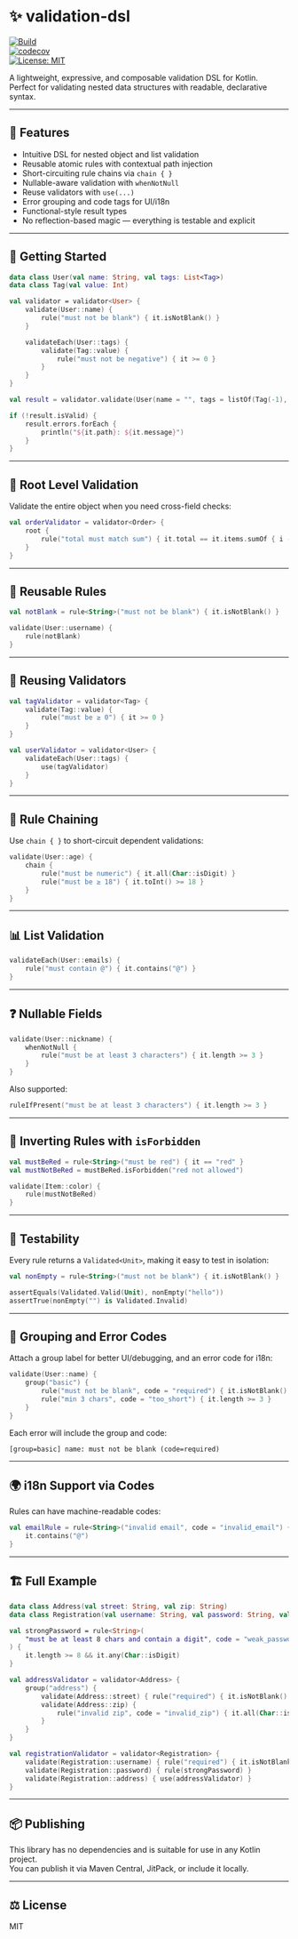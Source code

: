 # ✨ validation-dsl

[![Build](https://github.com/ericTsiliacos/validation-dsl/actions/workflows/ci.yml/badge.svg)](https://github.com/ericTsiliacos/validation-dsl/actions)  
[![codecov](https://codecov.io/gh/ericTsiliacos/validation-dsl/branch/main/graph/badge.svg)](https://codecov.io/gh/ericTsiliacos/validation-dsl)  
[![License: MIT](https://img.shields.io/badge/License-MIT-yellow.svg)](LICENSE)

A lightweight, expressive, and composable validation DSL for Kotlin.  
Perfect for validating nested data structures with readable, declarative syntax.

---

## 🌟 Features

- Intuitive DSL for nested object and list validation
- Reusable atomic rules with contextual path injection
- Short-circuiting rule chains via `chain { }`
- Nullable-aware validation with `whenNotNull`
- Reuse validators with `use(...)`
- Error grouping and code tags for UI/i18n
- Functional-style result types
- No reflection-based magic — everything is testable and explicit

---

## 🚀 Getting Started

```kotlin
data class User(val name: String, val tags: List<Tag>)
data class Tag(val value: Int)

val validator = validator<User> {
    validate(User::name) {
        rule("must not be blank") { it.isNotBlank() }
    }

    validateEach(User::tags) {
        validate(Tag::value) {
            rule("must not be negative") { it >= 0 }
        }
    }
}

val result = validator.validate(User(name = "", tags = listOf(Tag(-1), Tag(-1))))

if (!result.isValid) {
    result.errors.forEach {
        println("${it.path}: ${it.message}")
    }
}
```

---

## 🌱 Root Level Validation

Validate the entire object when you need cross-field checks:

```kotlin
val orderValidator = validator<Order> {
    root {
        rule("total must match sum") { it.total == it.items.sumOf { i -> i.price } }
    }
}
```

---

## 🧱 Reusable Rules

```kotlin
val notBlank = rule<String>("must not be blank") { it.isNotBlank() }

validate(User::username) {
    rule(notBlank)
}
```

---

## 🔁 Reusing Validators

```kotlin
val tagValidator = validator<Tag> {
    validate(Tag::value) {
        rule("must be ≥ 0") { it >= 0 }
    }
}

val userValidator = validator<User> {
    validateEach(User::tags) {
        use(tagValidator)
    }
}
```

---

## 🧠 Rule Chaining

Use `chain { }` to short-circuit dependent validations:

```kotlin
validate(User::age) {
    chain {
        rule("must be numeric") { it.all(Char::isDigit) }
        rule("must be ≥ 18") { it.toInt() >= 18 }
    }
}
```

---

## 📊 List Validation

```kotlin
validateEach(User::emails) {
    rule("must contain @") { it.contains("@") }
}
```

---

## ❓ Nullable Fields

```kotlin
validate(User::nickname) {
    whenNotNull {
        rule("must be at least 3 characters") { it.length >= 3 }
    }
}
```

Also supported:

```kotlin
ruleIfPresent("must be at least 3 characters") { it.length >= 3 }
```

---

## 🚫 Inverting Rules with `isForbidden`

```kotlin
val mustBeRed = rule<String>("must be red") { it == "red" }
val mustNotBeRed = mustBeRed.isForbidden("red not allowed")

validate(Item::color) {
    rule(mustNotBeRed)
}
```

---

## 🧪 Testability

Every rule returns a `Validated<Unit>`, making it easy to test in isolation:

```kotlin
val nonEmpty = rule<String>("must not be blank") { it.isNotBlank() }

assertEquals(Validated.Valid(Unit), nonEmpty("hello"))
assertTrue(nonEmpty("") is Validated.Invalid)
```

---

## 🧹 Grouping and Error Codes

Attach a group label for better UI/debugging, and an error code for i18n:

```kotlin
validate(User::name) {
    group("basic") {
        rule("must not be blank", code = "required") { it.isNotBlank() }
        rule("min 3 chars", code = "too_short") { it.length >= 3 }
    }
}
```

Each error will include the group and code:

```text
[group=basic] name: must not be blank (code=required)
```

---

## 🌍 i18n Support via Codes

Rules can have machine-readable codes:

```kotlin
val emailRule = rule<String>("invalid email", code = "invalid_email") {
    it.contains("@")
}
```

---

## 🏗️ Full Example

```kotlin
data class Address(val street: String, val zip: String)
data class Registration(val username: String, val password: String, val address: Address)

val strongPassword = rule<String>(
    "must be at least 8 chars and contain a digit", code = "weak_password"
) {
    it.length >= 8 && it.any(Char::isDigit)
}

val addressValidator = validator<Address> {
    group("address") {
        validate(Address::street) { rule("required") { it.isNotBlank() } }
        validate(Address::zip) {
            rule("invalid zip", code = "invalid_zip") { it.all(Char::isDigit) }
        }
    }
}

val registrationValidator = validator<Registration> {
    validate(Registration::username) { rule("required") { it.isNotBlank() } }
    validate(Registration::password) { rule(strongPassword) }
    validate(Registration::address) { use(addressValidator) }
}
```

---

## 📦 Publishing

This library has no dependencies and is suitable for use in any Kotlin project.  
You can publish it via Maven Central, JitPack, or include it locally.

---

## ⚖️ License

MIT
